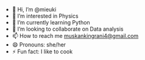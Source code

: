 - 👋 Hi, I’m @mieuki
- 👀 I’m interested in Physics
- 🌱 I’m currently learning Python
- 💞️ I’m looking to collaborate on Data analysis
- 📫 How to reach me muskankingrani4@gmail.com
- 😄 Pronouns: she/her
- ⚡ Fun fact: I like to cook

<!---
mieuki/mieuki is a ✨ special ✨ repository because its `README.md` (this file) appears on your GitHub profile.
You can click the Preview link to take a look at your changes.
--->
